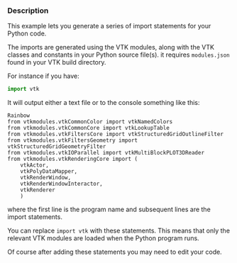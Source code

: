 ### Description

This example lets you generate a series of import statements for your Python code.

The imports are generated using the VTK modules, along with the VTK classes and constants in your Python source file(s).
it requires `modules.json` found in your VTK build directory.

For instance if you have:

``` Python
import vtk
```

It will output either a text file or to the console something like this:

``` text
Rainbow
from vtkmodules.vtkCommonColor import vtkNamedColors
from vtkmodules.vtkCommonCore import vtkLookupTable
from vtkmodules.vtkFiltersCore import vtkStructuredGridOutlineFilter
from vtkmodules.vtkFiltersGeometry import vtkStructuredGridGeometryFilter
from vtkmodules.vtkIOParallel import vtkMultiBlockPLOT3DReader
from vtkmodules.vtkRenderingCore import (
    vtkActor,
    vtkPolyDataMapper,
    vtkRenderWindow,
    vtkRenderWindowInteractor,
    vtkRenderer
    )

```

where the first line is the program name and subsequent lines are the import statements.

You can replace `import vtk` with these statements. This means that only the relevant VTK modules are loaded when the Python program runs.

Of course after adding these statements you may need to edit your code.
